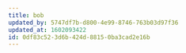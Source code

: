 ```yaml
---
title: bob
updated_by: 5747df7b-d800-4e99-8746-763b03d97f36
updated_at: 1602093422
id: 0df83c52-3d6b-424d-8815-0ba3cad2e16b
---
```

